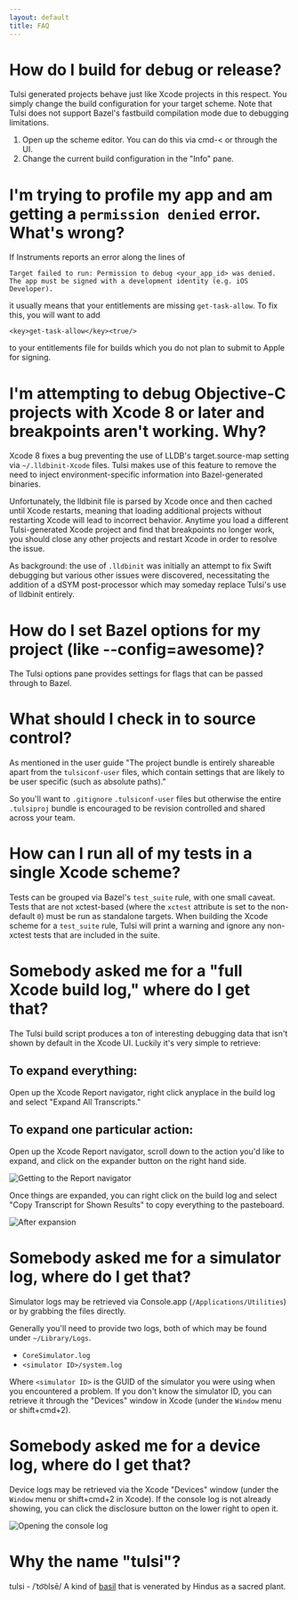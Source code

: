 ```yaml
---
layout: default
title: FAQ
---
```


# How do I build for debug or release?

Tulsi generated projects behave just like Xcode projects in this respect. You
simply change the build configuration for your target scheme. Note that Tulsi
does not support Bazel's fastbuild compilation mode due to debugging
limitations.

1. Open up the scheme editor. You can do this via cmd-< or through the UI.
2. Change the current build configuration in the "Info" pane.

# I'm trying to profile my app and am getting a `permission denied` error. What's wrong?

If Instruments reports an error along the lines of

```
Target failed to run: Permission to debug <your_app_id> was denied.
The app must be signed with a development identity (e.g. iOS Developer).
```

it usually means that your entitlements are missing `get-task-allow`. To fix
this, you will want to add

```
<key>get-task-allow</key><true/>
```

to your entitlements file for builds which you do not plan to submit to Apple
for signing.

# I'm attempting to debug Objective-C projects with Xcode 8 or later and breakpoints aren't working. Why?

Xcode 8 fixes a bug preventing the use of LLDB's target.source-map setting via
`~/.lldbinit-Xcode` files. Tulsi makes use of this feature to remove the need to
inject environment-specific information into Bazel-generated binaries.

Unfortunately, the lldbinit file is parsed by Xcode once and then cached until
Xcode restarts, meaning that loading additional projects without restarting
Xcode will lead to incorrect behavior. Anytime you load a different
Tulsi-generated Xcode project and find that breakpoints no longer work, you
should close any other projects and restart Xcode in order to resolve the issue.

As background: the use of `.lldbinit` was initially an attempt to fix Swift
debugging but various other issues were discovered, necessitating the addition
of a dSYM post-processor which may someday replace Tulsi's use of lldbinit
entirely.

# How do I set Bazel options for my project (like --config=awesome)?

The Tulsi options pane provides settings for flags that can be passed through to
Bazel.

# What should I check in to source control?
As mentioned in the user guide "The project bundle is entirely shareable apart
from the `tulsiconf-user` files, which contain settings that are likely to be
user specific (such as absolute paths)."

So you'll want to `.gitignore` `.tulsiconf-user` files but otherwise the entire
`.tulsiproj` bundle is encouraged to be revision controlled and shared across
your team.

# How can I run all of my tests in a single Xcode scheme?

Tests can be grouped via Bazel's `test_suite` rule, with one small caveat. Tests
that are not xctest-based (where the `xctest` attribute is set to the
non-default `0`) must be run as standalone targets. When building the Xcode
scheme for a `test_suite` rule, Tulsi will print a warning and ignore any
non-xctest tests that are included in the suite.

# Somebody asked me for a "full Xcode build log," where do I get that?

The Tulsi build script produces a ton of interesting debugging data that isn't
shown by default in the Xcode UI. Luckily it's very simple to retrieve:

## To expand everything:

Open up the Xcode Report navigator, right click anyplace in the build log and
select "Expand All Transcripts."

## To expand one particular action:

Open up the Xcode Report navigator, scroll down to the action you'd like to
expand, and click on the expander button on the right hand side.

![Getting to the Report navigator](/images/FAQ_Expanded_Build_Log_01.png "Expanding the build log")

Once things are expanded, you can right click on the build log and select "Copy
Transcript for Shown Results" to copy everything to the pasteboard.

![After expansion](/images/FAQ_Expanded_Build_Log_02.png "After expansion")

# Somebody asked me for a simulator log, where do I get that?

Simulator logs may be retrieved via Console.app (`/Applications/Utilities`) or
by grabbing the files directly.

Generally you'll need to provide two logs, both of which may be found under
`~/Library/Logs`.

* `CoreSimulator.log`
* `<simulator ID>/system.log`

Where `<simulator ID>` is the GUID of the simulator you were using when you
encountered a problem. If you don't know the simulator ID, you can retrieve it
through the "Devices" window in Xcode (under the `Window` menu or shift+cmd+2).

# Somebody asked me for a device log, where do I get that?

Device logs may be retrieved via the Xcode "Devices" window (under the `Window`
menu or shift+cmd+2 in Xcode). If the console log is not already showing, you
can click the disclosure button on the lower right to open it.

![Opening the console log](/images/FAQ_Device_Log_01.png "Opening the console log")

# Why the name "tulsi"?

tulsi - /ˈto͝olsē/ A kind of [basil](http://bazel.build) that is venerated by
Hindus as a sacred plant.
